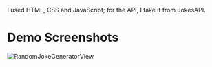 I used HTML, CSS and JavaScript; for the API, I take it from JokesAPI.

# Demo Screenshots

![RandomJokeGeneratorView](https://github.com/Vartikaguptaa/vartika_INBT02361/assets/126354055/bb56089f-9b02-40b9-bd4c-d6a8e2d2fade)

